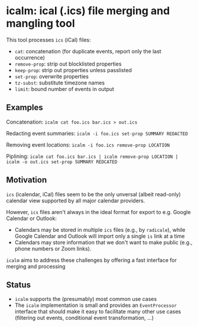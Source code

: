 # icalm: ical (.ics) file merging and mangling tool

This tool processes `ics` (iCal) files:
- `cat`: concatenation (for duplicate events, report only the last occurrence)
- `remove-prop`: strip out blocklisted properties
- `keep-prop`: strip out properties unless passlisted
- `set-prop`: overwrite properties
- `tz-subst`: substitute timezone names
- `limit`: bound number of events in output

## Examples

Concatenation:
`icalm cat foo.ics bar.ics > out.ics`

Redacting event summaries:
`icalm -i foo.ics set-prop SUMMARY REDACTED`

Removing event locations:
`icalm -i foo.ics remove-prop LOCATION`

Piplining:
`icalm cat foo.ics bar.ics | icalm remove-prop LOCATION | icalm -o out.ics set-prop SUMMARY REDCATED`


## Motivation

`ics` (icalendar, iCal) files seem to be the only unversal (albeit
read-only) calendar view supported by all major calendar providers.

However, `ics` files aren't always in the ideal format for export to
e.g. Google Calendar or Outlook:
- Calendars may be stored in multiple `ics` files (e.g., by
  `radicale`), while Google Calendar and Outlook will import only a
  single `is` link at a time
- Calendars may store information that we don't want to make public
  (e.g., phone numbers or Zoom links).

`icalm` aims to address these challenges by offering a fast interface
for merging and processing

## Status
- `icalm` supports the (presumably) most common use cases
- The `icalm` implementation is small and provides an `EventProcessor`
  interface that should make it easy to facilitate many other use
  cases (filtering out events, conditional event transformation, ...)
